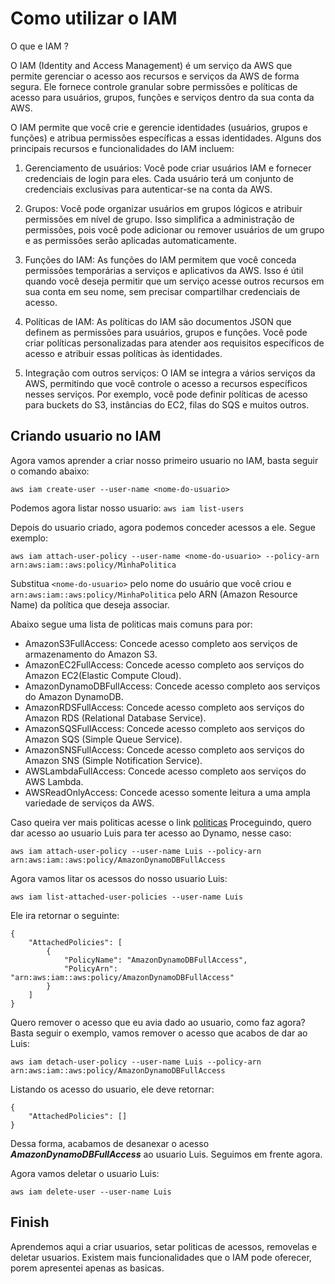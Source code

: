 # Como utilizar o IAM

O que e IAM ?

O IAM (Identity and Access Management) é um serviço da AWS que permite gerenciar o acesso aos 
recursos e serviços da AWS de forma segura. Ele fornece controle granular sobre permissões e 
políticas de acesso para usuários, grupos, funções e serviços dentro da sua conta da AWS.

O IAM permite que você crie e gerencie identidades (usuários, grupos e funções) e atribua 
permissões específicas a essas identidades. Alguns dos principais recursos e 
funcionalidades do IAM incluem:

1. Gerenciamento de usuários: Você pode criar usuários IAM e fornecer credenciais 
de login para eles. Cada usuário terá um conjunto de credenciais exclusivas 
para autenticar-se na conta da AWS.

2. Grupos: Você pode organizar usuários em grupos lógicos e atribuir permissões em nível de grupo. 
Isso simplifica a administração de permissões, pois você pode adicionar ou remover usuários de 
um grupo e as permissões serão aplicadas automaticamente.

3. Funções do IAM: As funções do IAM permitem que você conceda permissões temporárias a serviços e 
aplicativos da AWS. Isso é útil quando você deseja permitir que um serviço acesse 
outros recursos em sua conta em seu nome, sem precisar compartilhar credenciais de acesso. 

4. Políticas de IAM: As políticas do IAM são documentos JSON que definem as permissões para 
usuários, grupos e funções. Você pode criar políticas personalizadas para atender aos requisitos 
específicos de acesso e atribuir essas políticas às identidades.

5. Integração com outros serviços: O IAM se integra a vários serviços da AWS, permitindo que você 
controle o acesso a recursos específicos nesses serviços. Por exemplo, você pode definir políticas 
de acesso para buckets do S3, instâncias do EC2, filas do SQS e muitos outros.

## Criando usuario no IAM

Agora vamos aprender a criar nosso primeiro usuario no IAM, basta seguir o comando abaixo:

``aws iam create-user --user-name <nome-do-usuario>``

Podemos agora listar nosso usuario: ``aws iam list-users``

Depois do usuario criado, agora podemos conceder acessos a ele. Segue exemplo:

``aws iam attach-user-policy --user-name <nome-do-usuario> --policy-arn arn:aws:iam::aws:policy/MinhaPolitica``

Substitua ``<nome-do-usuario>`` pelo nome do usuário que você criou e 
``arn:aws:iam::aws:policy/MinhaPolitica`` pelo ARN (Amazon Resource Name) da 
política que deseja associar.

Abaixo segue uma lista de politicas mais comuns para por:

 - AmazonS3FullAccess: Concede acesso completo aos serviços de armazenamento do Amazon S3.
 - AmazonEC2FullAccess: Concede acesso completo aos serviços do Amazon EC2(Elastic Compute Cloud).
 - AmazonDynamoDBFullAccess: Concede acesso completo aos serviços do Amazon DynamoDB.
 - AmazonRDSFullAccess: Concede acesso completo aos serviços do Amazon RDS (Relational Database Service).
 - AmazonSQSFullAccess: Concede acesso completo aos serviços do Amazon SQS (Simple Queue Service).
 - AmazonSNSFullAccess: Concede acesso completo aos serviços do Amazon SNS (Simple Notification Service).
 - AWSLambdaFullAccess: Concede acesso completo aos serviços do AWS Lambda.
 - AWSReadOnlyAccess: Concede acesso somente leitura a uma ampla variedade de serviços da AWS.
 
 Caso queira ver mais politicas acesse o link [politicas](https://docs.aws.amazon.com/pt_br/IAM/latest/UserGuide/access_policies_managed-vs-inline.html#aws-managed-policies)
Proceguindo, quero dar acesso ao usuario Luis para ter acesso ao Dynamo, nesse caso:

``aws iam attach-user-policy --user-name Luis --policy-arn arn:aws:iam::aws:policy/AmazonDynamoDBFullAccess``

Agora vamos litar os acessos do nosso usuario Luis:

``aws iam list-attached-user-policies --user-name Luis``

Ele ira retornar o seguinte:

```
{
    "AttachedPolicies": [
        {
            "PolicyName": "AmazonDynamoDBFullAccess",
            "PolicyArn": "arn:aws:iam::aws:policy/AmazonDynamoDBFullAccess"
        }
    ]
}
```
Quero remover o acesso que eu avia dado ao usuario, como faz agora?
Basta seguir o exemplo, vamos remover o acesso que acabos de dar ao Luis:

``aws iam detach-user-policy --user-name Luis --policy-arn arn:aws:iam::aws:policy/AmazonDynamoDBFullAccess``

Listando os acesso do usuario, ele deve retornar:

```
{
    "AttachedPolicies": []
}
```

Dessa forma, acabamos de desanexar o acesso ***AmazonDynamoDBFullAccess*** ao usuario Luis.
Seguimos em frente agora.

Agora vamos deletar o usuario Luis:

``aws iam delete-user --user-name Luis``

## Finish

Aprendemos aqui a criar usuarios, setar politicas de acessos, removelas e deletar usuarios.
Existem mais funcionalidades que o IAM pode oferecer, porem apresentei apenas as basicas.



